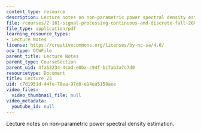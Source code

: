```yaml
---
content_type: resource
description: Lecture notes on non-parametric power spectral density estimation.
file: /courses/2-161-signal-processing-continuous-and-discrete-fall-2008/c7d1951d44fe78ea97d0e14ea5158aee_lecture_23.pdf
file_type: application/pdf
learning_resource_types:
- Lecture Notes
license: https://creativecommons.org/licenses/by-nc-sa/4.0/
ocw_type: OCWFile
parent_title: Lecture Notes
parent_type: CourseSection
parent_uid: 4fa53234-4cad-e0ba-c94f-bc7ab3a7c7d0
resourcetype: Document
title: Lecture 23
uid: c7d1951d-44fe-78ea-97d0-e14ea5158aee
video_files:
  video_thumbnail_file: null
video_metadata:
  youtube_id: null
---
```

Lecture notes on non-parametric power spectral density estimation.